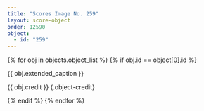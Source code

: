 ```yaml
---
title: "Scores Image No. 259"
layout: score-object
order: 12590
object:
  - id: "259"
---
```


{% for obj in objects.object_list %}
{% if obj.id == object[0].id %}

{{ obj.extended_caption }}

{{ obj.credit }} {.object-credit}

{% endif %}
{% endfor %}
